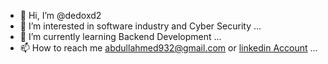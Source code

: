 - 👋 Hi, I’m @dedoxd2
- 👀 I’m interested in software industry and Cyber Security ...
- 🌱 I’m currently learning Backend Development ...
- 📫 How to reach me abdullahmed932@gmail.com or [linkedin Account](https://www.linkedin.com/in/dedoxd2/) ...

<!---
dedoxd2/dedoxd2 is a ✨ special ✨ repository because its `README.md` (this file) appears on your GitHub profile.
You can click the Preview link to take a look at your changes.
--->
